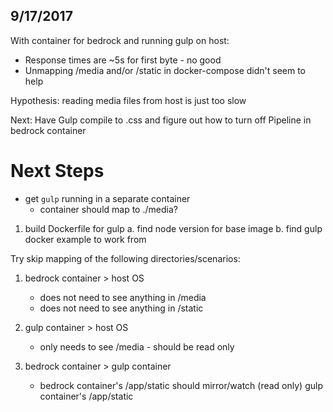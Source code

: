 ## 9/17/2017

With container for bedrock and running gulp on host:

- Response times are ~5s for first byte - no good
- Unmapping /media and/or /static in docker-compose didn't seem to help

Hypothesis: reading media files from host is just too slow

Next: Have Gulp compile to .css and figure out how to turn off Pipeline in bedrock container

# Next Steps

- get `gulp` running in a separate container
    - container should map to ./media?

1. build Dockerfile for gulp
    a. find node version for base image
    b. find gulp docker example to work from


Try skip mapping of the following directories/scenarios:

1. bedrock container > host OS
    - does not need to see anything in /media
    - does not need to see anything in /static

2. gulp container > host OS
    - only needs to see /media - should be read only

3. bedrock container > gulp container
    - bedrock container's /app/static should mirror/watch (read only) gulp container's /app/static

